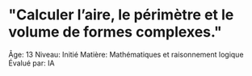 # "Calculer l’aire, le périmètre et le volume de formes complexes."

Âge: 13
Niveau: Initié
Matière: Mathématiques et raisonnement logique
Évalué par: IA